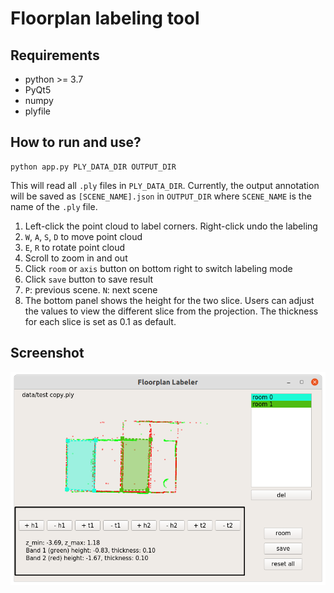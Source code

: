 # Floorplan labeling tool

## Requirements
* python >= 3.7
* PyQt5
* numpy
* plyfile

## How to run and use?
```
python app.py PLY_DATA_DIR OUTPUT_DIR
```
This will read all `.ply` files in `PLY_DATA_DIR`.
Currently, the output annotation will be saved as `[SCENE_NAME].json` in `OUTPUT_DIR` where `SCENE_NAME` is the name of the `.ply` file.

1. Left-click the point cloud to label corners. Right-click undo the labeling
2. `W`, `A`, `S`, `D` to move point cloud 
3. `E`, `R` to rotate point cloud
4. Scroll to zoom in and out
5. Click `room` or `axis` button on bottom right to switch labeling mode
6. Click `save` button to save result
7. `P`: previous scene. `N`: next scene
8. The bottom panel shows the height for the two slice. Users can adjust the values to view the different slice from the projection. The thickness for each slice is set as 0.1 as default.

## Screenshot
![](./materials/demo.png)
